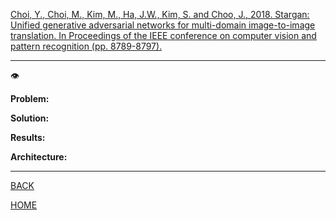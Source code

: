 [Choi, Y., Choi, M., Kim, M., Ha, J.W., Kim, S. and Choo, J., 2018. Stargan: Unified generative adversarial networks for multi-domain image-to-image translation. In Proceedings of the IEEE conference on computer vision and pattern recognition (pp. 8789-8797).](https://arxiv.org/pdf/1711.09020.pdf)

---

👁️

**Problem:**

**Solution:**

**Results:**

**Architecture:**

---

[BACK](../index.md)

[HOME](../../../index.md)